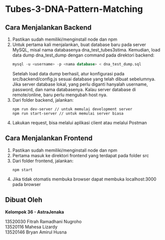 # Tubes-3-DNA-Pattern-Matching
## Cara Menjalankan Backend
1. Pastikan sudah memiliki/menginstall node dan npm
2. Untuk pertama kali menjalankan, buat database baru pada server MySQL, misal nama databasenya dna_test_tubes3stima. Kemudian, load data dump dna_test_dump dengan command pada direktori backend:
    ```sql
    mysql -u <username> -p <nama database> < dna_test_dump.sql
    ```
    Setelah load data dump berhasil, atur konfigurasi pada src/backend/config.js sesuai database yang telah dibuat sebelumnya. Jika server database lokal, yang perlu diganti hanyalah username, password, dan nama databasenya. Kalau server database di remote/online, baru perlu mengubah host nya.<br>
3. Dari folder backend, jalankan:
    ```shell
    npm run dev-server // untuk memulai development server
    npm run start-server // untuk memulai server biasa
    ```
4. Lakukan request, bisa melalui aplikasi client atau melalui Postman

## Cara Menjalankan Frontend
1. Pastikan sudah memiliki/menginstall node dan npm
2. Pertama masuk ke direktori frontend yang terdapat pada folder src
3. Dari folder frontend, jalankan:
    ```shell
    npm start 
    ```
4. Jika tidak otomatis membuka browser dapat membuka localhost:3000 pada browser

## Dibuat Oleh
**Kelompok 36 - AstraJenaka**

13520030 Fitrah Ramadhani Nugroho		  <br/>
13520116 Mahesa Lizardy		              <br/>
13520146 Bryan Amirul Husna		          <br/>
